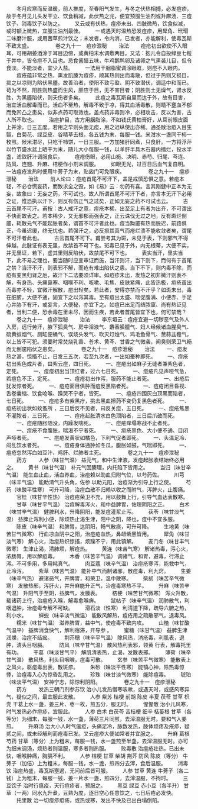 <!-- { "loadSidebar": true } -->
　　冬月应寒而反温暖，前人推度，至春阳气发生，与冬之伏热相搏，必发痘疹，故于冬月见儿头发干立、饮食稍减，此伏热之兆，便宜预服生油剂或升麻汤、三痘饮子、消毒饮子以防之。
　　又云或有伏热，痘疹未出、四肢微热，饮食似减，或时额上微热，宜服生油剂最佳。
　　一或遇天时温热恐发痘疹，用犀角、玳瑁二味磨汁服，或用茜草煎汁饮之；未发者，令内消，已发者，亦能解利，使毒瓦斯不致太盛。
　　
　　卷之九十一　痘疹泄秘
　　治法
　　痘疮初出欲使不入眼耳，可用胡荽酒涂于耳目边傍，或黄柏末水调敷两目。又法：抱儿令自投绿豆七粒于并中，皆令痘不入目也。忌食酱醋五味，牛鸡鹅鸭卵及诸卵之气熏袭儿目，但令食淡。不能淡者，宜少入盐。
　　一法用干胭脂蜜调涂眼眶，则痘不入眼内。
　　痘疮蕴非常之热，熏发肌腠为痘疹，顺其热则出而毒散，但过于热则又损目，抑之以凉则为陷伏黑靥。故善治者，使阳不致亏盈、阴不致潜伏，调适中和而已。苟为不然，阳胜则热盛而生风，肝应于目，无不害目者；阴胜则土无燥气，肾水反胜，为黑靥陷伏，则夭伤者多矣。
　　此痘之毒瓦斯自里而达于外，故有目害，治宜活血解毒而已。活血不至热，解毒不致于凉，得其血活毒散，则睛不壅血不郁而免凹凸之患矣，似非点药可取效也。盖点药非毒则冷，必相攻击，反以为害，古人所不取也。
　　治痘护目，古方用胭脂涂，不如钱氏黄柏膏好，从耳前眼皮面上并涂，日三五度。若用之早则头面无痘，用之迟纵使出亦稀。通圣散治痘入目生翳，白菊花、绿豆皮、谷精草去根，各五钱为末，每服一钱。米泔水一盏同干柿一枚煎。候米泔尽，只吃干柿饼，一日三服。一方加猪肝同煮，只食肝。一方将浮萍以竹节盛水盆上晒干为末，随儿大小每服一钱，以羊肝半具木石器内擂烂，投水半盏，滤取肝汁调服食后。
　　痘疮伤眼，必用山栀、决明、赤芍、归尾、芩连、防风、连翘、升麻、桔梗作小剂末调服。
　　如眼无光，过百日后血气复自明。一法痘疮发热时便用牛蒡子为末，贴囟门可免眼疾。
　　
　　卷之九十一　痘疹泄秘
　　治法
　　前人论曰：痘疮首尾不可汗下，盖是戒慎恐惧之意。若痘本轻，不必仓慌妄药，而致求全之毁，如《易》云：勿药有喜。言其刚健中正本为无妄，故象曰：无妄之药，不可试也。故人所谓首尾不可汗下者，亦言本无汗下必用之证，惟恐执以汗下，则反有伤正气之过矣，正如无妄之药不可试也云。
　　古云首尾不可汗。甫按：古人戒汗之意，痘疮本稀，出至足上有者为出齐，不可谓出不快而故表之。若本稀少，又无邪郁而强表之，正云诛伐无过之地，反有斑烂倒靥，耗散元气不能起胀者矣，谓首不可汗者此也。痘当黝靥有热而脱迟，前路俱正，今虽迟缓，终无忧也。若强汗之，必反损其真气而疮烂溃不能收敛者矣，谓尾不可汗者此也。
　　古云首尾不可下。甫尝考其为斑，未见于表，下则邪气不得伸越，此脉证有表无里，故禁首不可下也。斑毒已见于外，内无根蒂，大便不实，并无里证，若下，虚其里则反陷伏，故禁尾不可下也。
　　表实当汗，里实当下，此不易之理也，要当随时应变审证而施，当汗则汗，当下则下，而何有于首尾之禁？当汗不汗，则表邪不解，而疮有难出陷伏之患。当下不下，则内毒不除，而痘有变黑归肾之厄，故汗下二法要须详审。如痘疹未出，发热之初非微汗则表不解，有身热、头痛鼻塞、咽喉不利、咳嗽、毛焦、皮肤紧痛，此皆热极，痘疮虽出而毒亦不轻，宜微汗解散，痘出轻矣。若此者，安得亦禁而不汗乎？如斑未出，毒在脏腑，大便不通，固宜下之以泻其毒。至有痘出太盛、喘促腹满、小便赤、手足心并胁下有汗，或妄言，大便秘，亦宜下之。如痘已出足而结脓窠、尚有热证见者，当利二便，恐余毒在里未尽，因而生疾，若此者首尾皆宜下也，何可禁哉？
　　卷之九十一　痘疹泄秘
　　治法
　　李东垣云：痘疮宜避一切秽恶气及外人入房，远行劳汗，腋下狐臭气、房中淫液气、麝香臊膻气、妇人经候诸血腥臭气、硫黄蚊烟气、厕缸便桶气、误烧头发气、吹灭灯烛气、鸡毛鱼骨气、葱蒜韭薤气，以上皆不可犯。须要时常焚烧乳香、苍术、黄芩、甘香之气微袭，闻臭则荣卫气畅而无倒靥陷伏之患矣。
　　
　　卷之九十一　痘疹泄秘
　　治法
　　一、痘发热之甚，惊搐不止，日发三五次，若至九次者，一出如蚕种即死。
　　一、痘疮初出紫色成片者，曰紫云痘，四日死。
　　一、痘疮出如麻子无缝者兼紫色者，定死。
　　一、痘痘初出当顶红者，过六七日死。
　　一、痘疮凡见声哑气急，若痘色不正，定死。
　　一、痘疮初出作泻，服药不能止者死。
　　一、出疮后犹发惊者死。
　　一、痘疮面目俱肿而痘反黑陷者死。
　　一、痘疮闭目昏视、舌卷囊缩、饮食呛喉、躁哭不宁者，皆死。
　　一、痘疮四围灰白顶黑而陷者，七日死。
　　一、痘疮多有紫黑疔，挑去黑血擦药不变仍复黑色者死。
　　一、痘疮初出状如蚊蚤所 ，三日后反不见者，曰反关痘，五日死。
　　一、痘疮焦黑不灌脓者，三日死。
　　一、痘疮起胀清水白色顶陷者，三日后爪破而死。
　　一、痘疮随胀随没，内躁发喘死。
　　一、痘疮痒塌寒战不止者死。
　　一、痘疮不食腹胀，喘渴不宁者死。
　　一、痘疮黑色、大小便不通、目闭声哑者死。
　　一、痘疮发黄状如橘色，下利气促者即死。
　　一、头温足冷、闷乱饮水者死。
　　一、痘疮身体通肿如冬瓜，腹胀如鼓，气喘即死。
　　一、痘疮忽然泻血如豆汁、鸡肝、烂肺者主死。
　　
　　卷之九十一　痘疹泄秘
　　药方
　　人参（味甘气温） 益元气，和中生津液，发痘起胀收结始终必用之。
　　黄书（味甘气温） 补元气固腠理，内托陷下皆用之。
　　当归（味甘辛气温） 能生血止血，活血养血，治痘赖以助血归附气位，以芍药佐。
　　川芎（味辛气温） 能助清气升头角，佐参 以助元阳，治痘渐为引导上行之使。
　　芍药（味酸平性寒） 可升可降，治痘血散不归赖以收之而附气，泻脾火，止腹痛。
　　官桂（味甘辛性热） 治痘疮荣卫不充，用以鼓舞上行，引导气血达表散寒。
　　甘草（味甘平气温） 治痘解毒泻火，和中益脾胃，佐理阴阳之正。
　　白术（味甘辛气温） 健脾利水，升降阴阳，能发痘灌浆止泻。
　　茯苓（味甘淡气温） 益脾止泻利小便，除烦热止渴生津，阳中之阴，降也，痘中不宜多服。
　　陈皮（味辛气温） 和脾胃，达阴阳，畅气散痰，可升可降。
　　生地黄（味苦甘气微寒） 行血凉血阴中之阳，治痘疮血热，鼻衄紫黑皆用。
　　犀角（味甘淡气寒） 解心火，治痘热炽惊搐，烦躁不宁，用此镇解。
　　麦门冬（味甘丰气微寒） 生津止渴，清肺烦，解痘热。
　　黄连（味苦气寒） 解诸热毒，泻心火，浓肠胃，用以解痘毒。
　　木香（味苦辛气温） 调诸气，和胃，避毒，行滞止泻。不可多用，多用耗真气。
　　肉豆蔻（味辛气温） 治痘疮寒泻，能救中气，止冷泻。
　　紫草（味苦气温） 能补中气而制诸邪，散痘毒，利九窍。
　　生姜（味辛气热） 避诸恶气，开脾胃，和荣卫，温中散寒。
　　柴胡（味苦辛气微寒） 发散热邪，泻肝火，并升麻能升正气，治痘毒寒热不平。
　　升麻（味苦辛气温） 升阳气于至阴，益脾气，发腠表。
　　桔梗（味苦甘气微寒） 泻火升散，载诸药上行，治痘疮入喉，解毒愈喉痹。
　　鼠帖子（味辛气温） 润肺散气，利咽退肿，治痘毒专解不可缺。
　　滑石淡（性寒） 利清道下降，疏导六腑之热，利小水。
　　蝉蜕（味辛淡气微温） 能散风解热，痘疮用之疏散邪气，退毒风。
　　糯米（味甘气温） 滋养脾胃，益中气，使痘毒不致内攻。
　　山楂（味甘酸气温平） 益脾消食快气，解利宿滞，开导参 。
　　蜜糖（味甘气温） 益脾生津润燥，治痘不结痂。
　　荆芥穗（味辛平气温） 除风热，消疮毒，利肌表，退肿，清头目咽膈。
　　防风（味辛甘气温） 散风热利表邪，领黄 行表，解毒托里有功。
　　干葛（味淡甘气平） 解肌清表热，止渴，发散表邪。
　　薄荷（味辛甘气温） 散风热，利头目咽喉，痘毒可散。
　　玄参（味苦平气微寒） 能散表上之风火，驱痘毒出表，散斑疹。
　　朱砂（味淡平性寒） 能镇心神，除热毒惊悸，治痘毒入心为惊昏乱用之。
　　珍珠（味甘淡气微寒） 能除痘毒。
　　琥珀（味淡平气温） 安神宁志，除惊利阴阳。
　　
　　卷之九十一　痘疹泄秘
　　药方
　　发热三朝门剂参苏饮 治小儿发热憎寒咳嗽，或遇天时，或感风寒异气，疑似之间，最宜服此发散。
　　人参 紫苏 桔梗 前胡 陈皮 半夏 茯苓 甘草 枳壳 干葛上水一盏，姜三片、枣一枚，煎五分，服无时。
　　惺惺散 治小儿风寒，时气发热必作痘疹，宜服此。
　　人参 白术 白茯苓 苦桔梗 细辛 栝蒌根 甘草（各等分）为细末，每服一钱，水一盏，薄荷三片同煎，去滓温服无时。要和气入姜煎。
　　升麻汤 治大小人时气瘟疫，头痛足冷，脉数发热，肢体烦疼及疮疹，疑贰之间，或未经解利而疮毒已发。又云痘疹大便如常者并宜服之。
　　升麻 葛根 芍药 甘草（等分）上为粗末，每服一钱，水一盏煎至半盏，去滓温服无时。亦可为细末调汤，烦热者则温服，寒多者则热服。
　　败毒散 治痘疮壮热，已出未快，咽喉肿痛，胸膈不利。
　　人参 桔梗 甘草 柴胡 荆芥 防风 陈皮（等分） 牛蒡子（加倍）上为粗末，每服一钱，水一盏，煎四分去滓，食后温服。
　　消毒饮 治痘热盛，毒瓦斯壅遏，无问前后皆可服。
　　人参 甘草 黄连 牛蒡子（各二钱）上为粗末，每服一钱，姜一片水一盏，煎四分，去滓温服，不拘时。
　　三豆饮子 治时行瘟疫，天行痘疹者，预服之。
　　黑豆 绿豆 赤小豆（各半升） 甘草（一两）同水九升煮，豆熟为度，逐日空心任意饮之，七日后疮必发快。
　　托里散 治一切痘疹疳疡，或热或寒，发出不快及已出白塌倒陷。
